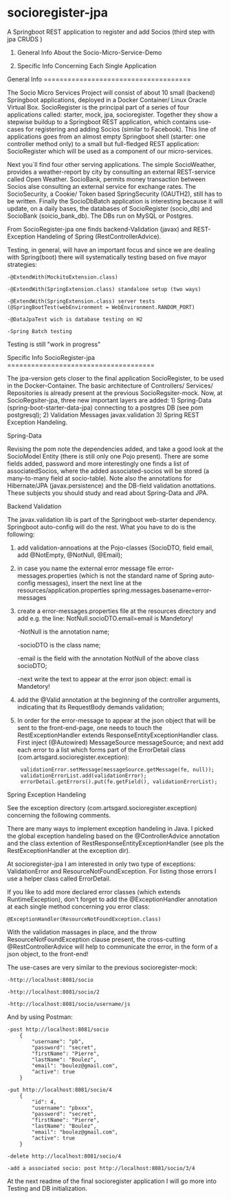 # socioregister-jpa
A Springboot REST application to register and add Socios (third step with jpa CRUDS )

1) General Info About the Socio-Micro-Service-Demo

2) Specific Info Concerning Each Single Application



General Info =====================================

The Socio Micro Services Project will consist of about 10 small (backend) Springboot applications, deployed in a Docker Container/ Linux Oracle Virtual Box. SocioRegister is the principal part of a series of four applications called: starter, mock, jpa, socioregister. Together they show a stepwise buildup to a Springboot REST application, which contains use-cases for registering and adding Socios (similar to Facebook). This line of applications goes from an almost empty Springboot shell (starter: one controller method only) to a small but full-fledged REST application: SocioRegister which will be used as a component of our micro-services.

Next you`ll find four other serving applications. The simple SocioWeather, provides a weather-report by city by consulting an external REST-service called Open Weather. SocioBank, permits money transaction between Socios alse consulting an external service for exchange rates. The SocioSecurity, a Cookie/ Token based SpringSecurity (OAUTH2), still has to be written. Finally the SocioDbBatch application is interesting because it will update, on a daily bases, the databases of SocioRegister (socio_db) and SocioBank (soicio_bank_db). The DBs run on MySQL or Postgres.

From SocioRegister-jpa one finds backend-Validation (javax) and REST-Exception Handeling of Spring (RestControllerAdvice).

Testing, in general, will have an important focus and since we are dealing with Spring(boot) there will systematically testing based on five mayor strategies:

	-@ExtendWith(MockitoExtension.class)

	-@ExtendWith(SpringExtension.class) standalone setup (two ways)

	-@ExtendWith(SpringExtension.class) server tests (@SpringBootTest(webEnvironment = WebEnvironment.RANDOM_PORT)

	-@DataJpaTest wich is database testing on H2

	-Spring Batch testing

Testing is still "work in progress"



Specific Info SocioRegister-jpa =====================================

The jpa-version gets closer to the final application SocioRegister, to be used in the Docker-Container. The basic architecture of Controllers/ Services/ Repositories is already present at the previous SocioRegsiter-mock. Now, at SocioRegsiter-jpa, three new important layers are added: 1) Spring-Data (spring-boot-starter-data-jpa) connecting to a postgres DB (see pom postgresql); 2) Validation Messages javax.validation 3) Spring REST Exception Handeling.

Spring-Data

Revising the pom note the dependencies added, and take a good look at the SocioModel Entity (there is still only one Pojo present). There are some fields added, password and more interestingly one finds a list of associatedSocios, where the added associated-socios will be stored (a many-to-many field at socio-table). Note also the annotations for Hibernate/JPA (javax.persistence) and the DB-field validation anottations. These subjects you should study and read about Spring-Data and JPA.

Backend Validation

The javax.validation lib is part of the Springboot web-starter dependency. Springboot auto-config will do the rest. What you have to do is the following: 

1) add validation-annoations at the Pojo-classes (SocioDTO, field email, add @NotEmpty, @NotNull, @Email); 

2) in case you name the external error message file error-messages.properties (which is not the standard name of Spring auto-config messages), insert the next line at the resources/application.properties spring.messages.basename=error-messages

3) create a error-messages.properties file at the resources directory and add e.g. the line: NotNull.socioDTO.email=email is Mandetory!

	-NotNull is the annotation name;

	-socioDTO is the class name;

	-email is the field with the annotation NotNull of the above class socioDTO;

	-next write the text to appear at the error json object: email is Mandetory!

4) add the @Valid annotation at the beginning of the controller arguments, indicating that its RequestBody demands validation;

5) In order for the error-message to appear at the json object that will be sent to the front-end-page, one needs to touch the RestExceptionHandler extends ResponseEntityExceptionHandler class. First inject (@Autowired) MessageSource messageSource; and next add each error to a list which forms part of the ErrorDetail class (com.artsgard.socioregister.exception):


		validationError.setMessage(messageSource.getMessage(fe, null));
        validationErrorList.add(validationError);  
		errorDetail.getErrors().put(fe.getField(), validationErrorList);


Spring Exception Handeling

See the exception directory (com.artsgard.socioregister.exception) concerning the following comments. 

There are many ways to implement exception handeling in Java. I picked the global exception handeling based on the @ControllerAdvice annotation and the class extention of RestResponseEntityExceptionHandler (see pls the RestExceptionHandler at the exception dir).

At socioregister-jpa I am interested in only two type of exceptions: ValidationError and ResourceNotFoundException. For listing those errors I use a helper class called ErrorDetail.

If you like to add more declared error classes (which extends RuntimeException), don't forget to add the @ExceptionHandler annotation at each single method concerning you error class:

	@ExceptionHandler(ResourceNotFoundException.class)
	
With the validation massages in place, and the throw ResourceNotFoundException clause present, the cross-cutting @RestControllerAdvice will help to communicate the error, in the form of a json object, to the front-end!

The use-cases are very similar to the previous socioregister-mock:

	-http://localhost:8081/socio

	-http://localhost:8081/socio/2

	-http://localhost:8081/socio/username/js

And by using Postman:

	-post http://localhost:8081/socio  
		{
			"username": "pb",
			"password": "secret",
			"firstName": "Pierre",
			"lastName": "Boulez",
			"email": "boulez@gmail.com",
			"active": true 
		} 
  
	-put http://localhost:8081/socio/4
		{
			"id": 4,
			"username": "pbxxx",
			"password": "secret",
			"firstName": "Pierre",
			"lastName": "Boulez",
			"email": "boulez@gmail.com",
			"active": true 
		} 
   
	-delete http://localhost:8081/socio/4

	-add a associated socio: post http://localhost:8081/socio/3/4

At the next readme of the final socioregister application I will go more into Testing and DB initialization.


